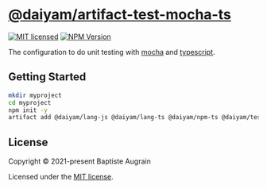 [@daiyam/artifact-test-mocha-ts](https://github.com/daiyam/artifact-configs/tree/master/packages/test-mocha-ts)
===============================================================================================================

[![MIT licensed](https://img.shields.io/badge/license-MIT-blue.svg)](./LICENSE)
[![NPM Version](https://img.shields.io/npm/v/@daiyam/artifact-test-mocha-ts.svg?colorB=green)](https://www.npmjs.com/package/@daiyam/artifact-test-mocha-ts)

The configuration to do unit testing with [mocha](https://mochajs.org/) and [typescript](https://www.typescriptlang.org/).

Getting Started
---------------

```sh
mkdir myproject
cd myproject
npm init -y
artifact add @daiyam/lang-js @daiyam/lang-ts @daiyam/npm-ts @daiyam/test-mocha-ts
```

License
-------

Copyright &copy; 2021-present Baptiste Augrain

Licensed under the [MIT license](https://opensource.org/licenses/MIT).
